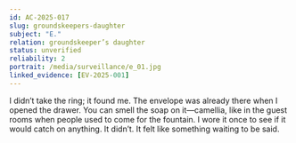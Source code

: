 ```yaml
---
id: AC-2025-017
slug: groundskeepers-daughter
subject: "E."
relation: groundskeeper’s daughter
status: unverified
reliability: 2
portrait: /media/surveillance/e_01.jpg
linked_evidence: [EV-2025-001]
---
```

I didn’t take the ring; it found me. The envelope was already there when I opened the drawer. You can smell the soap on it—camellia, like in the guest rooms when people used to come for the fountain. I wore it once to see if it would catch on anything. It didn’t. It felt like something waiting to be said.
